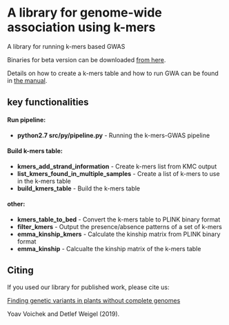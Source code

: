 # A library for genome-wide association using k-mers
A library for running k-mers based GWAS

Binaries for beta version can be downloaded [from here](https://github.com/voichek/kmersGWAS/releases/download/v0.1-beta/v0_1_beta.zip).

Details on how to create a k-mers table and how to run GWA can be found in [the manual](/manual.pdf).

## key functionalities
#### Run pipeline:
+ **python2.7 src/py/pipeline.py** - Running the k-mers-GWAS pipeline
#### Build k-mers table:
+ **kmers_add_strand_information** - Create k-mers list from KMC output
+ **list_kmers_found_in_multiple_samples** - Create a list of k-mers to use in the k-mers table
+ **build_kmers_table** - Build the k-mers table 
#### other:
+ **kmers_table_to_bed** - Convert the k-mers table to PLINK binary format
+ **filter_kmers** - Output the presence/absence patterns of a set of k-mers
+ **emma_kinship_kmers** - Calculate the kinship matrix from PLINK binary format
+ **emma_kinship** - Calcualte the kinship matrix of the k-mers table


## Citing
If you used our library for published work, please cite us:

[Finding genetic variants in plants without complete genomes](https://www.biorxiv.org/content/10.1101/818096v2)

Yoav Voichek and Detlef Weigel (2019).
